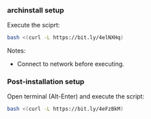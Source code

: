 ### archinstall setup

Execute the sciprt:
```bash
bash <(curl -L https://bit.ly/4elNXHq)
```
Notes:
- Connect to network before executing.

### Post-installation setup

Open terminal (Alt-Enter) and execute the script:
```bash
bash <(curl -L https://bit.ly/4eFzBkM)
```